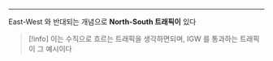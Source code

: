 
---

East-West 와 반대되는 개념으로 **North-South 트래픽이** 있다

> [!info] 이는 수직으로 흐르는 트래픽을 생각하면되며, IGW 를 통과하는 트래픽이 그 예시이다

